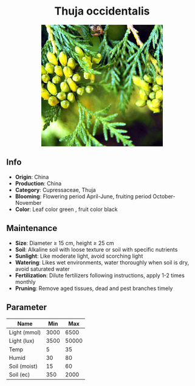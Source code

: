 <h1 align='center'>Thuja occidentalis</h1>
<p align="center">
    <img 
        align='center'
        width='320'
        src="../images/thuja occidentalis.png" 
        alt='Thuja occidentalis' />
</p>

## Info

 - **Origin**: China
 - **Production**: China
 - **Category**: Cupressaceae, Thuja
 - **Blooming**: Flowering period April-June, fruiting period October-November
 - **Color**: Leaf color green , fruit color black

## Maintenance

 - **Size**: Diameter ≥ 15 cm, height ≥ 25 cm
 - **Soil**: Alkaline soil with loose texture or soil with specific nutrients
 - **Sunlight**: Like moderate light, avoid scorching light
 - **Watering**: Likes wet environments, water thoroughly when soil is dry, avoid saturated water
 - **Fertilization**: Dilute fertilizers following instructions, apply 1-2 times monthly
 - **Pruning**: Remove aged tissues, dead and pest branches timely

## Parameter

| Name         | Min  | Max   |
|--------------|------|-------|
| Light (mmol) | 3000 | 6500  |
| Light (lux)  | 3500 | 50000 |
| Temp         | 5    | 35    |
| Humid        | 30   | 80    |
| Soil (moist) | 15   | 60    |
| Soil (ec)    | 350  | 2000  |